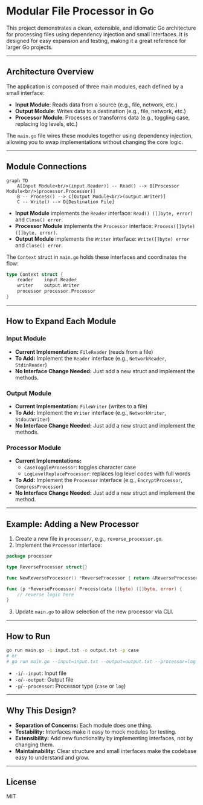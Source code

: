 # Modular File Processor in Go

This project demonstrates a clean, extensible, and idiomatic Go architecture for processing files using dependency injection and small interfaces. It is designed for easy expansion and testing, making it a great reference for larger Go projects.

---

## Architecture Overview

The application is composed of three main modules, each defined by a small interface:

- **Input Module**: Reads data from a source (e.g., file, network, etc.)
- **Output Module**: Writes data to a destination (e.g., file, network, etc.)
- **Processor Module**: Processes or transforms data (e.g., toggling case, replacing log levels, etc.)

The `main.go` file wires these modules together using dependency injection, allowing you to swap implementations without changing the core logic.

---

## Module Connections

```mermaid
graph TD
    A[Input Module<br/>(input.Reader)] -- Read() --> B[Processor Module<br/>(processor.Processor)]
    B -- Process() --> C[Output Module<br/>(output.Writer)]
    C -- Write() --> D[Destination File]
```

- **Input Module** implements the `Reader` interface: `Read() ([]byte, error)` and `Close() error`.
- **Processor Module** implements the `Processor` interface: `Process([]byte) ([]byte, error)`.
- **Output Module** implements the `Writer` interface: `Write([]byte) error` and `Close() error`.

The `Context` struct in `main.go` holds these interfaces and coordinates the flow:

```go
type Context struct {
    reader    input.Reader
    writer    output.Writer
    processor processor.Processor
}
```

---

## How to Expand Each Module

### Input Module
- **Current Implementation:** `FileReader` (reads from a file)
- **To Add:** Implement the `Reader` interface (e.g., `NetworkReader`, `StdinReader`)
- **No Interface Change Needed:** Just add a new struct and implement the methods.

### Output Module
- **Current Implementation:** `FileWriter` (writes to a file)
- **To Add:** Implement the `Writer` interface (e.g., `NetworkWriter`, `StdoutWriter`)
- **No Interface Change Needed:** Just add a new struct and implement the methods.

### Processor Module
- **Current Implementations:**
  - `CaseToggleProcessor`: toggles character case
  - `LogLevelReplaceProcessor`: replaces log level codes with full words
- **To Add:** Implement the `Processor` interface (e.g., `EncryptProcessor`, `CompressProcessor`)
- **No Interface Change Needed:** Just add a new struct and implement the method.

---

## Example: Adding a New Processor

1. Create a new file in `processor/`, e.g., `reverse_processor.go`.
2. Implement the `Processor` interface:

```go
package processor

type ReverseProcessor struct{}

func NewReverseProcessor() *ReverseProcessor { return &ReverseProcessor{} }

func (p *ReverseProcessor) Process(data []byte) ([]byte, error) {
    // reverse logic here
}
```

3. Update `main.go` to allow selection of the new processor via CLI.

---

## How to Run

```sh
go run main.go -i input.txt -o output.txt -p case
# or
# go run main.go --input=input.txt --output=output.txt --processor=log
```

- `-i`/`--input`: Input file
- `-o`/`--output`: Output file
- `-p`/`--processor`: Processor type (`case` or `log`)

---

## Why This Design?

- **Separation of Concerns:** Each module does one thing.
- **Testability:** Interfaces make it easy to mock modules for testing.
- **Extensibility:** Add new functionality by implementing interfaces, not by changing them.
- **Maintainability:** Clear structure and small interfaces make the codebase easy to understand and grow.

---

## License

MIT 